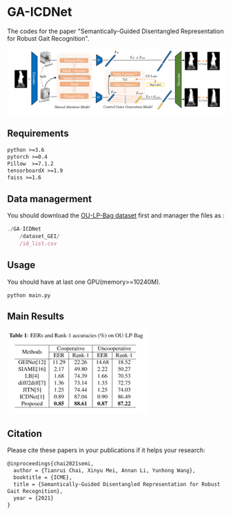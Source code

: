 

# GA-ICDNet

The codes for the paper "Semantically-Guided Disentangled Representation for Robust Gait Recognition".

![network](./imgs/network.png)

## Requirements

``` lsl
python >=3.6
pytorch >=0.4
Pillow  >=7.1.2
tensorboardX >=1.9
faiss >=1.6
```
## Data managerment
You should download the  [OU-LP-Bag dataset](http://www.am.sanken.osaka-u.ac.jp/BiometricDB/GaitLPBag.html) first and manager the files as :

``` javascript
./GA-ICDNet
	/dataset_GEI/	
	/id_list.csv
```

## Usage

You should have at last one GPU(memory>=10240M).
``` shell
python main.py
```

## Main Results

![enter description here](./imgs/resulits.png)

## Citation
Please cite these papers in your publications if it helps your research:

``` 
@inproceedings{chai2021semi,
  author = {Tianrui Chai, Xinyu Mei, Annan Li, Yunhong Wang},
  booktitle = {ICME},
  title = {Semantically-Guided Disentangled Representation for Robust Gait Recognition},
  year = {2021}
}
```
